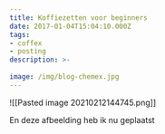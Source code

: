 ```yaml
---
title: Koffiezetten voor beginners
date: 2017-01-04T15:04:10.000Z
tags: 
- coffex
- posting
description: >-
  
image: /img/blog-chemex.jpg
---
```


![[Pasted image 20210212144745.png]]

En deze afbeelding heb ik nu geplaatst